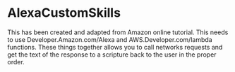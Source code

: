 # AlexaCustomSkills
This has been created and adapted from Amazon online tutorial. This needs to use Developer.Amazon.com/Alexa and AWS.Developer.com/lambda functions. These things together allows you to call networks requests and get the text of the response to a scripture back to the user in the proper order.